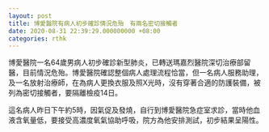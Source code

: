 ```yaml
---
layout: post
title: 博愛醫院有病人初步確診情況危殆　有兩名密切接觸者
date: 2020-08-31 22:39:29.000000000 +08:00
categories: rthk
---
```


博愛醫院一名64歲男病人初步確診新型肺炎，已轉送瑪嘉烈醫院深切治療部留醫，目前情況危殆。博愛醫院確認整個病人處理流程恰當，但一名病人服務助理，及一名放射治療師，在為病人更換衣服及照X光時，沒有穿著合適的防護裝備，被列為密切接觸者，要隔離檢疫14日。

這名病人昨日下午約5時，因氣促及發燒，自行到博愛醫院急症室求診，當時他血液含氧量低，要接受高濃度氧氣協助呼吸，院方為他安排測試，初步結果呈陽性。
